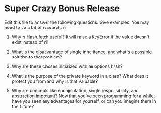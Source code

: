 # Super Crazy Bonus Release

Edit this file to answer the following questions. Give examples. You may need to do a bit of research. :)

1. Why is Hash.fetch useful?
  It will raise a KeyError if the value doesn't exist instead of nil

2. What is the disadvantage of single inheritance, and what's a possible solution to that problem?

3. Why are these classes initialized with an options hash?

4. What is the purpose of the private keyword in a class? What does it protect you from and why is that valuable?

5. Why are concepts like encapsulation, single responsibility, and abstraction important? Now that you've been programming for a while, have you seen any advantages for yourself, or can you imagine them in the future?
